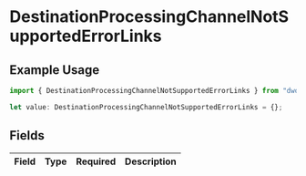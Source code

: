 # DestinationProcessingChannelNotSupportedErrorLinks

## Example Usage

```typescript
import { DestinationProcessingChannelNotSupportedErrorLinks } from "dwolla-typescript/models";

let value: DestinationProcessingChannelNotSupportedErrorLinks = {};
```

## Fields

| Field       | Type        | Required    | Description |
| ----------- | ----------- | ----------- | ----------- |